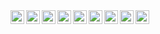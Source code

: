 <a href="https://www.linkedin.com/in/gerald-markus-zabos/">
    <img align="left" alt="LinkedIn" width="22px" src="https://cdn.jsdelivr.net/npm/simple-icons@7.19.0/icons/linkedin.svg" />
</a>
<a href="https://x.com/gmzabos">
    <img align="left" alt="Twitter" width="22px" src="https://cdn.jsdelivr.net/npm/simple-icons@7.19.0/icons/twitter.svg" />
</a>
<a href="https://open.spotify.com/user/gmzabos">
    <img align="left" alt="Spotify" width="22px" src="https://cdn.jsdelivr.net/npm/simple-icons@7.19.0/icons/spotify.svg" />
</a>
<a href="https://discordapp.com/users/510135133165191168">
    <img align="left" alt="Discord" width="22px" src="https://cdn.jsdelivr.net/npm/simple-icons@7.19.0/icons/discord.svg" />
</a>
<a href="https://steamcommunity.com/id/gmzabos/">
    <img align="left" alt="Steam" width="22px" src="https://cdn.jsdelivr.net/npm/simple-icons@7.19.0/icons/steam.svg" />
</a>                                                              
<a href="https://revolut.me/gmzabos">
    <img align="left" alt="Revolut" width="22px" src="https://cdn.jsdelivr.net/npm/simple-icons@7.19.0/icons/revolut.svg" />
</a>
<a href="https://www.paypal.com/paypalme/gmzabos">
    <img align="left" alt="PayPal" width="22px" src="https://cdn.jsdelivr.net/npm/simple-icons@7.19.0/icons/paypal.svg" />
</a>
<a href="https://www.subscan.io/account/1GMZGFTqqyjFF6E3wT6EhGpA7AyLvtiCZPvxoU3EypBtQV6">
    <img align="left" alt="Polkadot" width="22px" src="https://cdn.jsdelivr.net/npm/simple-icons@7.19.0/icons/polkadot.svg" />
</a>
<a href="https://stellar.expert/explorer/public/account/GCXH3RJQNIDCJRENEGW2NN7W4VTZBWL6XAV5W37YCYLBSHYWQNIPNW3B">
    <img align="left" alt="Stellar" width="22px" src="https://cdn.jsdelivr.net/npm/simple-icons@7.19.0/icons/stellar.svg" />
</a>
